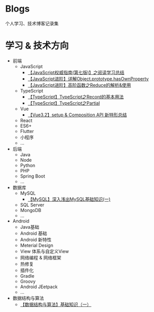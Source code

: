 # Blogs
个人学习、技术博客记录集

<!-- # 2021-10-17 /晚
想了很多，我的问题在于书读得太少，想的太多，想回去继续读书深造，也想提升技术。
白天静不下心，只有到晚上才想要打开电脑敲，躁动。 -->

# 学习 & 技术方向
- 前端
  - JavaScript
    - [【JavaScript权威指南(第七版)】之阅读学习总结](https://github.com/Lydever/blogs/issues/6)
    - [【JavaScript进阶】详解Object.prototype.hasOwnProperty](https://github.com/Lydever/blogs/issues/3)
    - [【JavaScript进阶】高阶函数之Reduce的解析&使用](https://github.com/Lydever/blogs/issues/7)
  - TypeScript
    - [【TypeScript】TypeScript之Record的基本用法](https://github.com/Lydever/blogs/issues/4)
    - [【TypeScript】TypeScript之Partial](https://github.com/Lydever/blogs/issues/5)
  - Vue
     - [【Vue3.2】setup & Composition API 新特形总结](https://github.com/Lydever/blogs/issues/11)
  - React
  - ES6+
  - Flutter
  - 小程序
  - ...
- 后端
  - Java
  - Node
  - Python
  - PHP
  - Spring Boot
  - ...
- 数据库
  - MySQL
    - [【MySQL】深入浅出MySQL基础知识(一) ](https://github.com/Lydever/blogs/issues/9)
  - SQL Server
  - MongoDB
  - ...  
- Android
  - Java基础
  - Android 基础
  - Android 新特性
  - Meterial Design
  - View 体系与自定义View
  - 网络编程 & 网络框架 
  - 热修复
  - 插件化
  - Gradle
  - Groovy
  - Android JEetpack
  - ...
- 数据结构与算法
  - [【数据结构与算法】基础知识（一） ](https://github.com/Lydever/blogs/issues/10)
  

  
